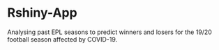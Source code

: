 # Rshiny-App
Analysing past EPL seasons to predict winners and losers for the 19/20 football season affected by COVID-19.
